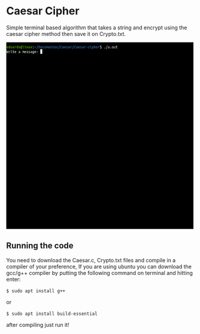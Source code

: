 # Caesar Cipher
Simple terminal based algorithm that takes a string and encrypt using the caesar cipher method then save it on Crypto.txt.

<img src="CaesarCrypto.gif" width="500" height="500">

    
## Running the code
You need to download the Caesar.c, Crypto.txt files and compile in a compiler of your preference,
If you are using ubuntu you can download the gcc/g++ compiler by putting the following command on terminal and hitting enter:
    
    $ sudo apt install g++
    
or

    $ sudo apt install build-essential
    
after compiling just run it!
